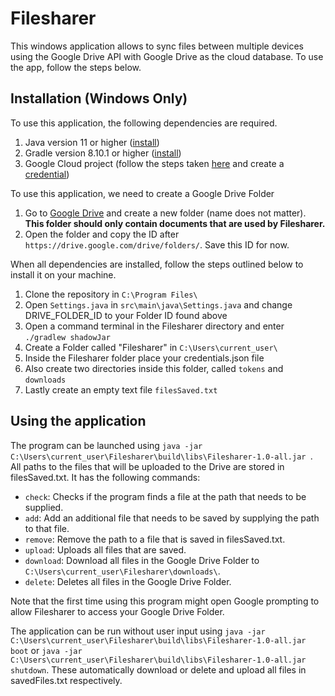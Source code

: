 # Filesharer
This windows application allows to sync files between multiple devices using the Google Drive API with Google Drive as the cloud database. To use the app, follow the steps below.

## Installation (Windows Only)
To use this application, the following dependencies are required. 
1. Java version 11 or higher ([install](https://www.oracle.com/java/technologies/downloads/))
2. Gradle version 8.10.1 or higher ([install](https://gradle.org/install/))
3. Google Cloud project (follow the steps taken [here](https://developers.google.com/workspace/guides/create-project) and create a [credential](https://developers.google.com/drive/api/quickstart/java))

To use this application, we need to create a Google Drive Folder
1. Go to [Google Drive](https://drive.google.com/drive/home) and create a new folder (name does not matter). **This folder should only contain documents that are used by Filesharer.**
2. Open the folder and copy the ID after `https://drive.google.com/drive/folders/`. Save this ID for now.  

When all dependencies are installed, follow the steps outlined below to install it on your machine.
1. Clone the repository in `C:\Program Files\`
2. Open `Settings.java` in `src\main\java\Settings.java` and change DRIVE_FOLDER_ID to your Folder ID found above  
3. Open a command terminal in the Filesharer directory and enter `./gradlew shadowJar`
4. Create a Folder called "Filesharer" in `C:\Users\current_user\`
5. Inside the Filesharer folder place your credentials.json file
6. Also create two directories inside this folder, called `tokens` and `downloads`
7. Lastly create an empty text file `filesSaved.txt` 

## Using the application
The program can be launched using `java -jar C:\Users\current_user\Filesharer\build\libs\Filesharer-1.0-all.jar `. All paths to the files that will be uploaded to the Drive are stored in filesSaved.txt. It has the following commands:
* `check`: Checks if the program finds a file at the path that needs to be supplied.
* `add`: Add an additional file that needs to be saved by supplying the path to that file.
* `remove`: Remove the path to a file that is saved in filesSaved.txt.
* `upload`: Uploads all files that are saved.
* `download`: Download all files in the Google Drive Folder to `C:\Users\current_user\Filesharer\downloads\`.
* `delete`: Deletes all files in the Google Drive Folder.

Note that the first time using this program might open Google prompting to allow Filesharer to access your Google Drive Folder. 

The application can be run without user input using `java -jar C:\Users\current_user\Filesharer\build\libs\Filesharer-1.0-all.jar boot` or 
`java -jar C:\Users\current_user\Filesharer\build\libs\Filesharer-1.0-all.jar shutdown`. These automatically download or delete and upload all files in savedFiles.txt respectively.
